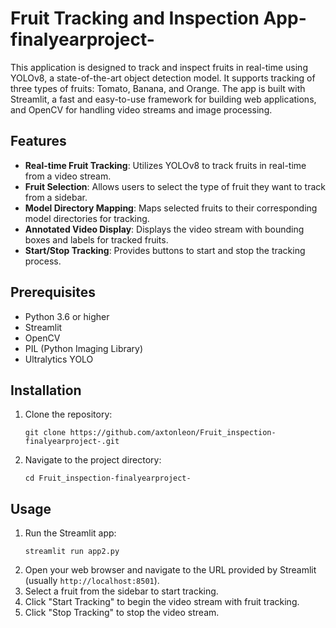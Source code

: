 
# Fruit Tracking and Inspection App-finalyearproject-

This application is designed to track and inspect fruits in real-time using YOLOv8, a state-of-the-art object detection model. It supports tracking of three types of fruits: Tomato, Banana, and Orange. The app is built with Streamlit, a fast and easy-to-use framework for building web applications, and OpenCV for handling video streams and image processing.

## Features

- **Real-time Fruit Tracking**: Utilizes YOLOv8 to track fruits in real-time from a video stream.
- **Fruit Selection**: Allows users to select the type of fruit they want to track from a sidebar.
- **Model Directory Mapping**: Maps selected fruits to their corresponding model directories for tracking.
- **Annotated Video Display**: Displays the video stream with bounding boxes and labels for tracked fruits.
- **Start/Stop Tracking**: Provides buttons to start and stop the tracking process.

## Prerequisites

- Python 3.6 or higher
- Streamlit
- OpenCV
- PIL (Python Imaging Library)
- Ultralytics YOLO

## Installation

1. Clone the repository:
   ```
   git clone https://github.com/axtonleon/Fruit_inspection-finalyearproject-.git
   ```
2. Navigate to the project directory:
   ```
   cd Fruit_inspection-finalyearproject-
   ```


## Usage

1. Run the Streamlit app:
   ```
   streamlit run app2.py
   ```
2. Open your web browser and navigate to the URL provided by Streamlit (usually `http://localhost:8501`).
3. Select a fruit from the sidebar to start tracking.
4. Click "Start Tracking" to begin the video stream with fruit tracking.
5. Click "Stop Tracking" to stop the video stream.

